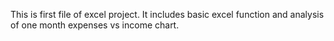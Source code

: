 This is first file of excel project.
It includes basic excel function and analysis of one month expenses vs income chart.
